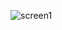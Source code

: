 ![screen1](https://user-images.githubusercontent.com/83461883/170833166-abcc9b09-a516-4073-8aa1-b4b027897e92.jpg)
